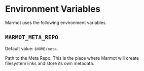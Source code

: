 # Environment Variables

Marmot uses the following environment variables.

## `MARMOT_META_REPO`

Default value: `$HOME/meta`.

Path to the Meta Repo.  This is the place where Marmot will create filesystem links and store its
own metadata.
